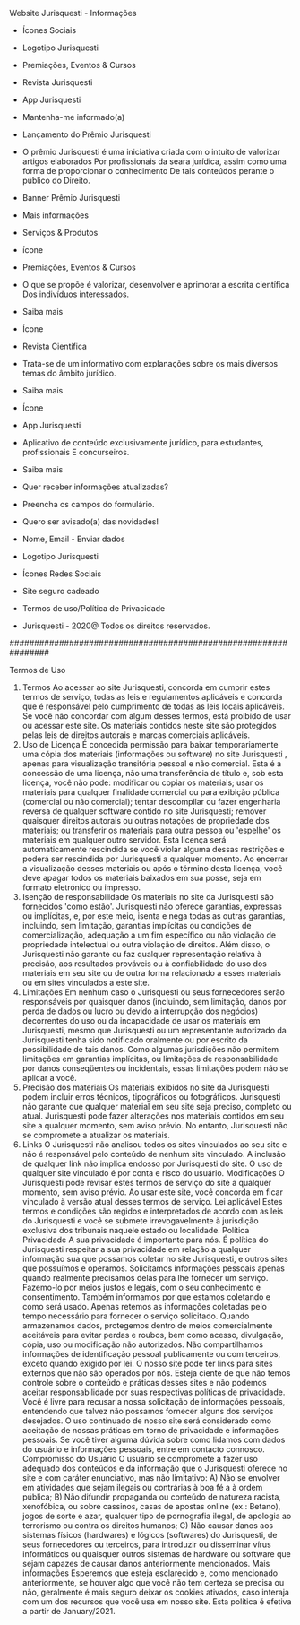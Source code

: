 Website Jurisquesti - Informações

- Ícones Sociais
- Logotipo Jurisquesti
- Premiações, Eventos & Cursos
- Revista Jurisquesti
- App Jurisquesti
- Mantenha-me informado(a)

- Lançamento do Prêmio Jurisquesti
- O prêmio Jurisquesti é uma iniciativa criada com o intuito de valorizar artigos elaborados
  Por profissionais da seara jurídica, assim como uma forma de proporcionar o conhecimento
  De tais conteúdos perante o público do Direito.
- Banner Prêmio Jurisquesti
- Mais informações

- Serviços & Produtos
- ícone
- Premiações, Eventos & Cursos
- O que se propõe é valorizar, desenvolver e aprimorar a escrita científica 
  Dos indivíduos interessados.
- Saiba mais
- Ícone
- Revista Científica
- Trata-se de um informativo com explanações sobre os mais diversos temas do âmbito jurídico.
- Saiba mais
- Ícone
- App Jurisquesti
- Aplicativo de conteúdo exclusivamente jurídico, para estudantes, profissionais
  E concurseiros.
- Saiba mais

- Quer receber informações atualizadas?
- Preencha os campos do formulário.
- Quero ser avisado(a) das novidades!
- Nome, Email - Enviar dados

- Logotipo Jurisquesti
- Ícones Redes Sociais
- Site seguro cadeado
- Termos de uso/Política de Privacidade
- Jurisquesti - 2020@ Todos os direitos reservados.

################################################################

Termos de Uso
1. Termos
Ao acessar ao site Jurisquesti, concorda em cumprir estes termos de serviço, todas as leis e regulamentos aplicáveis ​​e concorda que é responsável pelo cumprimento de todas as leis locais aplicáveis. Se você não concordar com algum desses termos, está proibido de usar ou acessar este site. Os materiais contidos neste site são protegidos pelas leis de direitos autorais e marcas comerciais aplicáveis.
2. Uso de Licença
É concedida permissão para baixar temporariamente uma cópia dos materiais (informações ou software) no site Jurisquesti , apenas para visualização transitória pessoal e não comercial. Esta é a concessão de uma licença, não uma transferência de título e, sob esta licença, você não pode: 
modificar ou copiar os materiais; 
usar os materiais para qualquer finalidade comercial ou para exibição pública (comercial ou não comercial); 
tentar descompilar ou fazer engenharia reversa de qualquer software contido no site Jurisquesti; 
remover quaisquer direitos autorais ou outras notações de propriedade dos materiais; ou 
transferir os materiais para outra pessoa ou 'espelhe' os materiais em qualquer outro servidor.
Esta licença será automaticamente rescindida se você violar alguma dessas restrições e poderá ser rescindida por Jurisquesti a qualquer momento. Ao encerrar a visualização desses materiais ou após o término desta licença, você deve apagar todos os materiais baixados em sua posse, seja em formato eletrónico ou impresso.
3. Isenção de responsabilidade
Os materiais no site da Jurisquesti são fornecidos 'como estão'. Jurisquesti não oferece garantias, expressas ou implícitas, e, por este meio, isenta e nega todas as outras garantias, incluindo, sem limitação, garantias implícitas ou condições de comercialização, adequação a um fim específico ou não violação de propriedade intelectual ou outra violação de direitos.
Além disso, o Jurisquesti não garante ou faz qualquer representação relativa à precisão, aos resultados prováveis ​​ou à confiabilidade do uso dos materiais em seu site ou de outra forma relacionado a esses materiais ou em sites vinculados a este site.
4. Limitações
Em nenhum caso o Jurisquesti ou seus fornecedores serão responsáveis ​​por quaisquer danos (incluindo, sem limitação, danos por perda de dados ou lucro ou devido a interrupção dos negócios) decorrentes do uso ou da incapacidade de usar os materiais em Jurisquesti, mesmo que Jurisquesti ou um representante autorizado da Jurisquesti tenha sido notificado oralmente ou por escrito da possibilidade de tais danos. Como algumas jurisdições não permitem limitações em garantias implícitas, ou limitações de responsabilidade por danos conseqüentes ou incidentais, essas limitações podem não se aplicar a você.
5. Precisão dos materiais
Os materiais exibidos no site da Jurisquesti podem incluir erros técnicos, tipográficos ou fotográficos. Jurisquesti não garante que qualquer material em seu site seja preciso, completo ou atual. Jurisquesti pode fazer alterações nos materiais contidos em seu site a qualquer momento, sem aviso prévio. No entanto, Jurisquesti não se compromete a atualizar os materiais.
6. Links
O Jurisquesti não analisou todos os sites vinculados ao seu site e não é responsável pelo conteúdo de nenhum site vinculado. A inclusão de qualquer link não implica endosso por Jurisquesti do site. O uso de qualquer site vinculado é por conta e risco do usuário.
Modificações
O Jurisquesti pode revisar estes termos de serviço do site a qualquer momento, sem aviso prévio. Ao usar este site, você concorda em ficar vinculado à versão atual desses termos de serviço.
Lei aplicável
Estes termos e condições são regidos e interpretados de acordo com as leis do Jurisquesti e você se submete irrevogavelmente à jurisdição exclusiva dos tribunais naquele estado ou localidade.
Política Privacidade
A sua privacidade é importante para nós. É política do Jurisquesti respeitar a sua privacidade em relação a qualquer informação sua que possamos coletar no site Jurisquesti, e outros sites que possuímos e operamos.
Solicitamos informações pessoais apenas quando realmente precisamos delas para lhe fornecer um serviço. Fazemo-lo por meios justos e legais, com o seu conhecimento e consentimento. Também informamos por que estamos coletando e como será usado.
Apenas retemos as informações coletadas pelo tempo necessário para fornecer o serviço solicitado. Quando armazenamos dados, protegemos dentro de meios comercialmente aceitáveis ​​para evitar perdas e roubos, bem como acesso, divulgação, cópia, uso ou modificação não autorizados.
Não compartilhamos informações de identificação pessoal publicamente ou com terceiros, exceto quando exigido por lei.
O nosso site pode ter links para sites externos que não são operados por nós. Esteja ciente de que não temos controle sobre o conteúdo e práticas desses sites e não podemos aceitar responsabilidade por suas respectivas políticas de privacidade.
Você é livre para recusar a nossa solicitação de informações pessoais, entendendo que talvez não possamos fornecer alguns dos serviços desejados.
O uso continuado de nosso site será considerado como aceitação de nossas práticas em torno de privacidade e informações pessoais. Se você tiver alguma dúvida sobre como lidamos com dados do usuário e informações pessoais, entre em contacto connosco.
Compromisso do Usuário
O usuário se compromete a fazer uso adequado dos conteúdos e da informação que o Jurisquesti oferece no site e com caráter enunciativo, mas não limitativo:
A) Não se envolver em atividades que sejam ilegais ou contrárias à boa fé a à ordem pública;
B) Não difundir propaganda ou conteúdo de natureza racista, xenofóbica, ou sobre cassinos, casas de apostas online (ex.: Betano), jogos de sorte e azar, qualquer tipo de pornografia ilegal, de apologia ao terrorismo ou contra os direitos humanos;
C) Não causar danos aos sistemas físicos (hardwares) e lógicos (softwares) do Jurisquesti, de seus fornecedores ou terceiros, para introduzir ou disseminar vírus informáticos ou quaisquer outros sistemas de hardware ou software que sejam capazes de causar danos anteriormente mencionados.
Mais informações
Esperemos que esteja esclarecido e, como mencionado anteriormente, se houver algo que você não tem certeza se precisa ou não, geralmente é mais seguro deixar os cookies ativados, caso interaja com um dos recursos que você usa em nosso site.
Esta política é efetiva a partir de January/2021.